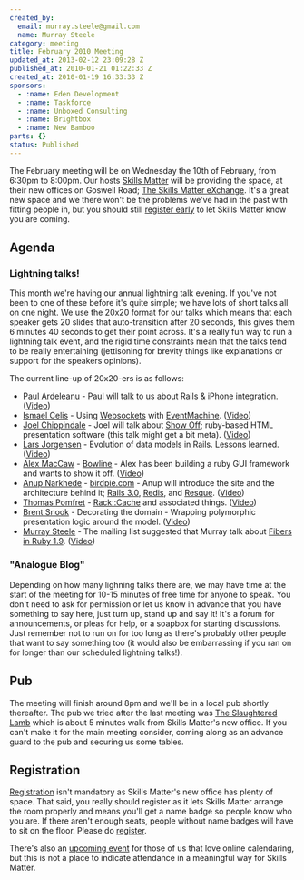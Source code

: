 ```yaml
---
created_by:
  email: murray.steele@gmail.com
  name: Murray Steele
category: meeting
title: February 2010 Meeting
updated_at: 2013-02-12 23:09:28 Z
published_at: 2010-01-21 01:22:33 Z
created_at: 2010-01-19 16:33:33 Z
sponsors:
  - :name: Eden Development
  - :name: Taskforce
  - :name: Unboxed Consulting
  - :name: Brightbox
  - :name: New Bamboo
parts: {}
status: Published
---
```


The February meeting will be on Wednesday the 10th of February, from 6:30pm to 8:00pm.  Our hosts [Skills Matter](http://skillsmatter.com/) will be providing the space, at their new offices on Goswell Road; [The Skills Matter eXchange](http://skillsmatter.com/location-details/design-architecture/484/96).  It's a great new space and we there won't be the problems we've had in the past with fitting people in, but you should still <a href="#feb10registration">register early</a> to let Skills Matter know you are coming.

Agenda
------

### Lightning talks!

This month we're having our annual lightning talk evening.  If you've not been to one of these before it's quite simple; we have lots of short talks all on one night.  We use the 20x20 format for our talks which means that each speaker gets 20 slides that auto-transition after 20 seconds, this gives them 6 minutes 40 seconds to get their point across.  It's a really fun way to run a lightning talk event, and the rigid time constraints mean that the talks tend to be really entertaining (jettisoning for brevity things like explanations or support for the speakers opinions).

The current line-up of 20x20-ers is as follows:

* [Paul Ardeleanu](http://pardel.net/) - Paul will talk to us about Rails & iPhone integration. ([Video](http://skillsmatter.com/podcast/ajax-ria/rails-iphone-integration))
* [Ismael Celis](http://www.estadobeta.com/) - Using [Websockets](http://dev.w3.org/html5/websockets/) with [EventMachine](http://rubyeventmachine.com/). ([Video](http://skillsmatter.com/podcast/ajax-ria/using-websockets-with-eventmachine))
* [Joel Chippindale](http://blog.monkeysthumb.org/) - Joel will talk about [Show Off](http://github.com/schacon/showoff/); ruby-based HTML presentation software (this talk might get a bit meta). ([Video](http://skillsmatter.com/podcast/ajax-ria/show-off-a-ruby-based-html-presentation-software))
* [Lars Jorgensen](http://www.sanger.ac.uk/) - Evolution of data models in Rails. Lessons learned. ([Video](http://skillsmatter.com/podcast/ajax-ria/evolution-of-data-models-in-rails-lessons-learned))
* [Alex MacCaw](http://www.eribium.org/) - [Bowline](http://github.com/maccman/bowline) - Alex has been building a ruby GUI framework and wants to show it off. ([Video](http://skillsmatter.com/podcast/ajax-ria/bowline-a-ruby-gui-framework))
* [Anup Narkhede](http://www.anup.info/) - [birdpie.com](http://birdpie.com/) - Anup will introduce the site and the architecture behind it; [Rails 3.0](http://rubyonrails.org/), [Redis](http://code.google.com/p/redis/), and [Resque](http://github.com/defunkt/resque). ([Video](http://skillsmatter.com/podcast/ajax-ria/architecture-of-birdpie-a-twitter-application))
* [Thomas Pomfret](http://mintdigital.com/) - [Rack::Cache](http://tomayko.com/src/rack-cache/) and associated things. ([Video](http://skillsmatter.com/podcast/ajax-ria/rackcache-and-associated-things))
* [Brent Snook](http://fuglylogic.com/) - Decorating the domain - Wrapping polymorphic presentation logic around the model. ([Video](http://skillsmatter.com/podcast/ajax-ria/decorating-the-domain-wrapping-polymorphic-presentation-logic-around-the-model))
* [Murray Steele](http://h-lame.com/) - The mailing list suggested that Murray talk about [Fibers in Ruby 1.9](http://ruby-doc.org/core-1.9/classes/Fiber.html). ([Video](http://skillsmatter.com/podcast/ajax-ria/fibers-in-ruby-1-9))

### "Analogue Blog"

Depending on how many lighning talks there are, we may have time at the start of the meeting for 10-15 minutes of free time for anyone to speak.  You don't need to ask for permission or let us know in advance that you have something to say here, just turn up, stand up and say it!  It's a forum for announcements, or pleas for help, or a soapbox for starting discussions.  Just remember not to run on for too long as there's probably other people that want to say something too (it would also be embarrassing if you ran on for longer than our scheduled lightning talks!).

Pub
---

The meeting will finish around 8pm and we'll be in a local pub shortly thereafter.  The pub we tried after the last meeting was [The Slaughtered Lamb](http://www.theslaughteredlambpub.com/) which is about 5 minutes walk from Skills Matter's new office.  If you can't make it for the main meeting consider, coming along as an advance guard to the pub and securing us some tables.

Registration <a name="feb10registration">&nbsp;</a>
---------------------------------------------------

[Registration](http://skillsmatter.com/event/ajax-ria/lightning-talk-evening) isn't mandatory as Skills Matter's new office has plenty of space.  That said, you really should register as it lets Skills Matter arrange the room properly and means you'll get a name badge so people know who you are.  If there aren't enough seats, people without name badges will have to sit on the floor.  Please do [register](http://skillsmatter.com/event/ajax-ria/lightning-talk-evening).

There's also an [upcoming event](http://upcoming.yahoo.com/event/4902929/) for those of us that love online calendaring, but this is not a place to indicate attendance in a meaningful way for Skills Matter.

